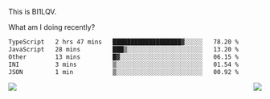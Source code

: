 This is BI1LQV.

What am I doing recently?

<!--START_SECTION:waka-->

```txt
TypeScript   2 hrs 47 mins   ███████████████████▓░░░░░   78.20 %
JavaScript   28 mins         ███▒░░░░░░░░░░░░░░░░░░░░░   13.20 %
Other        13 mins         █▓░░░░░░░░░░░░░░░░░░░░░░░   06.15 %
INI          3 mins          ▒░░░░░░░░░░░░░░░░░░░░░░░░   01.54 %
JSON         1 min           ▒░░░░░░░░░░░░░░░░░░░░░░░░   00.92 %
```

<!--END_SECTION:waka-->
<img align="right" src="https://github-readme-stats.vercel.app/api?username=bi1lqv&show_icons=true&count_private=true">

<img src="https://metrics.lecoq.io/bi1lqv?template=classic&base.activity=0&base.community=0&base.repositories=0&base.metadata=0&isocalendar=1&base=header%2C%20activity%2C%20community%2C%20repositories%2C%20metadata&base.indepth=false&base.hireable=false&isocalendar=false&isocalendar.duration=full-year&config.timezone=Asia%2FShanghai">

